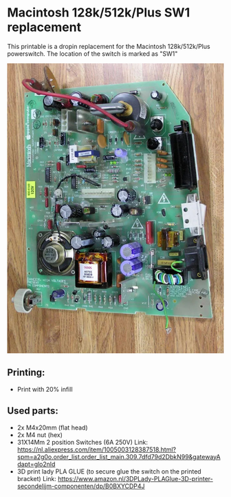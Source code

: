 # Macintosh 128k/512k/Plus SW1 replacement

This printable is a dropin replacement for the Macintosh 128k/512k/Plus powerswitch.
The location of the switch is marked as "SW1"

![SW1 location](/powerswitch_location.jpg)


## Printing:
* Print with 20% infill

## Used parts:
* 2x M4x20mm (flat head)
* 2x M4 nut (hex)
* 31X14Mm 2 position Switches (6A 250V)
    Link: https://nl.aliexpress.com/item/1005003128387518.html?spm=a2g0o.order_list.order_list_main.309.7dfd79d2DbkN99&gatewayAdapt=glo2nld
* 3D print lady PLA GLUE (to secure glue the switch on the printed bracket)
    Link: https://www.amazon.nl/3DPLady-PLAGlue-3D-printer-secondelijm-componenten/dp/B0BXYCDP4J

